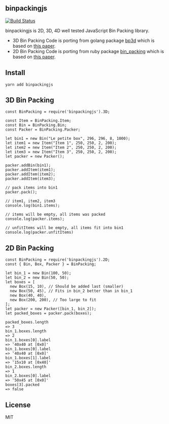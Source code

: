 binpackingjs
------------

[![Build Status](https://api.travis-ci.org/olragon/binpackingjs.svg?branch=master)](https://travis-ci.org/olragon/binpackingjs)

binpackingjs is 2D, 3D, 4D well tested JavaScript Bin Packing library.

- 3D Bin Packing Code is porting from golang package [bp3d](https://github.com/gedex/bp3d) which is based on [this paper](http://www.cs.ukzn.ac.za/publications/erick_dube_507-034.pdf).
- 2D Bin Packing Code is porting from ruby package [bin_packing](https://github.com/mak-it/bin_packing) which is based on [this paper](http://clb.demon.fi/files/RectangleBinPack.pdf).

## Install

`yarn add binpackingjs`

## 3D Bin Packing

```
const BinPacking = require('binpackingjs').3D;

const Item = BinPacking.Item;
const Bin = BinPacking.Bin;
const Packer = BinPacking.Packer;

let bin1 = new Bin("Le petite box", 296, 296, 8, 1000);
let item1 = new Item("Item 1", 250, 250, 2, 200);
let item2 = new Item("Item 2", 250, 250, 2, 200);
let item3 = new Item("Item 3", 250, 250, 2, 200);
let packer = new Packer();

packer.addBin(bin1);
packer.addItem(item1);
packer.addItem(item2);
packer.addItem(item3);

// pack items into bin1
packer.pack();

// item1, item2, item3
console.log(bin1.items);

// items will be empty, all items was packed
console.log(packer.items);

// unfitItems will be empty, all items fit into bin1
console.log(packer.unfitItems)
```

## 2D Bin Packing

```
const BinPacking = require('binpackingjs').2D;
const { Bin, Box, Packer } = BinPacking;

let bin_1 = new Bin(100, 50);
let bin_2 = new Bin(50, 50);
let boxes = [
  new Box(15, 10), // Should be added last (smaller)
  new Box(50, 45), // Fits in bin_2 better than in bin_1
  new Box(40, 40),
  new Box(200, 200), // Too large to fit
];
let packer = new Packer([bin_1, bin_2]);
let packed_boxes = packer.pack(boxes);

packed_boxes.length
=> 3
bin_1.boxes.length
=> 2
bin_1.boxes[0].label
=> '40x40 at [0x0]'
bin_1.boxes[0].label
=> '40x40 at [0x0]'
bin_1.boxes[1].label
=> '15x10 at [0x40]'
bin_2.boxes.length
=> 1
bin_2.boxes[0].label
=> '50x45 at [0x0]'
boxes[3].packed
=> false
```

## License

MIT

